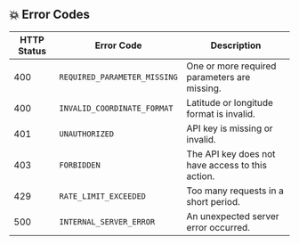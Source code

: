 ## 💥 Error Codes

| HTTP Status | Error Code                   | Description                                      |
|-------------|------------------------------|--------------------------------------------------|
| 400         | `REQUIRED_PARAMETER_MISSING` | One or more required parameters are missing.     |
| 400         | `INVALID_COORDINATE_FORMAT`  | Latitude or longitude format is invalid.         |
| 401         | `UNAUTHORIZED`               | API key is missing or invalid.                   |
| 403         | `FORBIDDEN`                  | The API key does not have access to this action. |
| 429         | `RATE_LIMIT_EXCEEDED`        | Too many requests in a short period.             |
| 500         | `INTERNAL_SERVER_ERROR`      | An unexpected server error occurred.             |
